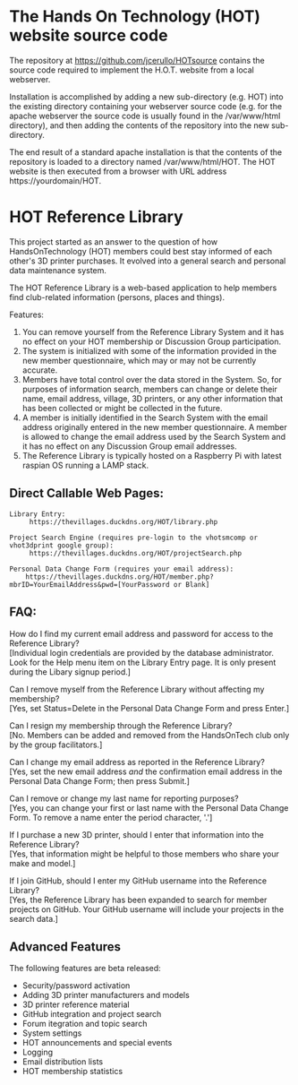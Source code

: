 # **The Hands On Technology (HOT) website source code**
The repository at https://github.com/jcerullo/HOTsource contains the source code required to implement the H.O.T. website from a local webserver.

Installation is accomplished by adding a new sub-directory (e.g. HOT) into the existing directory containing your webserver source code (e.g. for the apache webserver 
the source code is usually found in the /var/www/html directory), and then adding the contents of the repository into the new sub-directory. 

The end result of a standard apache installation is that the contents of the repository is loaded to a directory named /var/www/html/HOT. The HOT website is then executed
from a browser with URL address https://yourdomain/HOT.
 

# **HOT Reference Library**
This project started as an answer to the question of how HandsOnTechnology (HOT) members could best stay informed of each other's 3D printer purchases.
It evolved into a general search and personal data maintenance system.

The HOT Reference Library is a web-based application to help members find club-related information (persons, places and things).  

Features:

1. You can remove yourself from the Reference Library System and it has no effect on your HOT membership or Discussion Group participation.
2. The system is initialized with some of the information provided in the new member questionnaire, which may or may not be currently accurate.
3. Members have total control over the data stored in the System.  So, for purposes of information search, members can change or delete their name, email address, village, 3D printers, or any other information that has been collected or might be collected in the future.
4. A member is initially identified in the Search System with the email address originally entered in the new member questionnaire.  A member is allowed to change the email address used by the Search System and it has no effect on any Discussion Group email addresses.
5. The Reference Library is typically hosted on a Raspberry Pi with latest raspian OS running a LAMP stack. 


## **Direct Callable Web Pages:**
       
```
Library Entry:
	 https://thevillages.duckdns.org/HOT/library.php	
 
Project Search Engine (requires pre-login to the vhotsmcomp or vhot3dprint google group):
	 https://thevillages.duckdns.org/HOT/projectSearch.php
	 
Personal Data Change Form (requires your email address):
	https://thevillages.duckdns.org/HOT/member.php?mbrID=YourEmailAddress&pwd=[YourPassword or Blank]
```

## **FAQ:**

How do I find my current email address and password for access to the Reference Library?<br>
[Individual login credentials are provided by the database administrator. Look for the Help menu item on the Library Entry page.  It is only present during the Libary signup period.]

Can I remove myself from the Reference Library without affecting my membership?<br>
[Yes, set Status=Delete in the Personal Data Change Form and press Enter.]

Can I resign my membership through the Reference Library?<br>
[No.  Members can be added and removed from the HandsOnTech club only by the group facilitators.]

Can I change my email address as reported in the Reference Library?<br>
[Yes, set the new email address *and* the confirmation email address in the Personal Data Change Form; then press Submit.]

Can I remove or change my last name for reporting purposes?<br>
[Yes, you can change your first or last name with the Personal Data Change Form.  To remove a name enter the period character, '.']

If I purchase a new 3D printer, should I enter that information into the Reference Library?<br>
[Yes, that information might be helpful to those members who share your make and model.]

If I join GitHub, should I enter my GitHub username into the Reference Library?<br>
[Yes, the Reference Library has been expanded to search for member projects on GitHub.  Your GitHub username will include your projects in the search data.] 

## **Advanced Features**

The following features are beta released:
- Security/password activation
- Adding 3D printer manufacturers and models
- 3D printer reference material
- GitHub integration and project search
- Forum itegration and topic search
- System settings
- HOT announcements and special events
- Logging
- Email distribution lists
- HOT membership statistics
